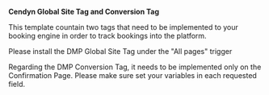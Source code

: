 **Cendyn Global Site Tag and Conversion Tag**

This template countain two tags that need to be implemented to your booking engine in order to track bookings into the platform.

Please install the DMP Global Site Tag under the "All pages" trigger

Regarding the DMP Conversion Tag, it needs to be implemented only on the Confirmation Page. Please make sure set your variables in each requested field.
